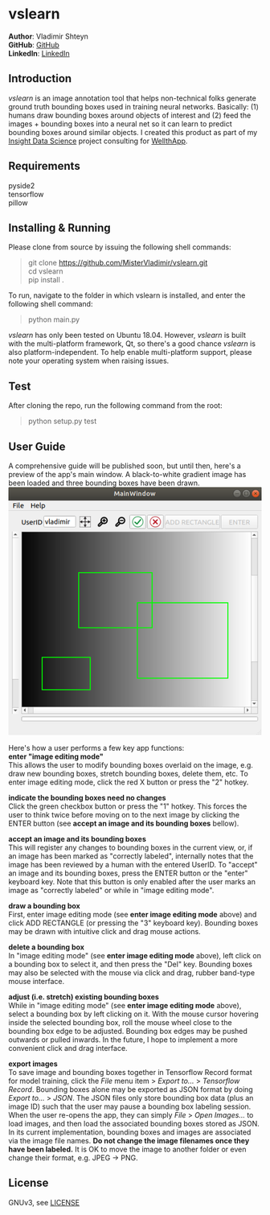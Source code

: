 vslearn
==================
**Author**: Vladimir Shteyn  
**GitHub**: [GitHub](https://github.com/mistervladimir)  
**LinkedIn**: [LinkedIn](https://www.linkedin.com/in/vladimir-shteyn/)  


Introduction
------------------
*vslearn* is an image annotation tool that helps non-technical folks generate ground truth bounding boxes used in training neural networks. Basically: (1) humans draw bounding boxes around objects of interest and (2) feed the images + bounding boxes into a neural net so it can learn to predict bounding boxes around similar objects. I created this product as part of my [Insight Data Science](https://www.insightdatascience.com/) project consulting for [WellthApp](https://wellthapp.com/home).


Requirements
------------------
pyside2  
tensorflow  
pillow  


Installing & Running
------------------
Please clone from source by issuing the following shell commands:  
> git clone https://github.com/MisterVladimir/vslearn.git  
> cd vslearn  
> pip install .  

To run, navigate to the folder in which vslearn is installed, and enter the following shell command:  
> python main.py  


*vslearn* has only been tested on Ubuntu 18.04. However, *vslearn* is built with the multi-platform framework, Qt, so there's a good chance *vslearn* is also platform-independent. To help enable multi-platform support, please note your operating system when raising issues.


Test
------------------
After cloning the repo, run the following command from the root:  
> python setup.py test


User Guide
------------------
A comprehensive guide will be published soon, but until then, here's a preview of the app's main window. A black-to-white gradient image has been loaded and three bounding boxes have been drawn.  
![main_window](https://raw.githubusercontent.com/mistervladimir/vslearn/master/imgs/main_window.png)  

Here's how a user performs a few key app functions:  
**enter "image editing mode"**  
This allows the user to modify bounding boxes overlaid on the image, e.g. draw new bounding boxes, stretch bounding boxes, delete them, etc. To enter image editing mode, click the red X button or press the "2" hotkey.

**indicate the bounding boxes need no changes**  
Click the green checkbox button or press the "1" hotkey. This forces the user to think twice before moving on to the next image by clicking the ENTER button (see **accept an image and its bounding boxes** bellow).

**accept an image and its bounding boxes**  
This will register any changes to bounding boxes in the current view, or, if an image has been marked as "correctly labeled", internally notes that the image has been reviewed by a human with the entered UserID. To "accept" an image and its bounding boxes, press the ENTER button or the "enter" keyboard key. Note that this button is only enabled after the user marks an image as "correctly labeled" or while in "image editing mode".

**draw a bounding box**  
First, enter image editing mode (see **enter image editing mode** above) and click ADD RECTANGLE (or pressing the "3" keyboard key). Bounding boxes may be drawn with intuitive click and drag mouse actions.

**delete a bounding box**  
In "image editing mode" (see **enter image editing mode** above), left click on a bounding box to select it, and then press the "Del" key. Bounding boxes may also be selected with the mouse via click and drag, rubber band-type mouse interface.  

**adjust (i.e. stretch) existing bounding boxes**  
While in "image editing mode" (see **enter image editing mode** above), select a bounding box by left clicking on it. With the mouse cursor hovering inside the selected bounding box, roll the mouse wheel close to the bounding box edge to be adjusted. Bounding box edges may be pushed outwards or pulled inwards. In the future, I hope to implement a more convenient click and drag interface.  

**export images**  
To save image and bounding boxes together in Tensorflow Record format for model training, click the *File* menu item > *Export to...* > *Tensorflow Record*. Bounding boxes alone may be exported as JSON format by doing *Export to...* > *JSON*. The JSON files only store bounding box data (plus an image ID) such that the user may pause a bounding box labeling session. When the user re-opens the app, they can simply *File* > *Open Images...* to load images, and then load the associated bounding boxes stored as JSON. In its current implementation, bounding boxes and images are associated via the image file names. **Do not change the image filenames once they have been labeled.** It is OK to move the image to another folder or even change their format, e.g. JPEG -> PNG.


License
------------------
GNUv3, see [LICENSE](https://github.com/MisterVladimir/vslearn/blob/master/LICENSE)
